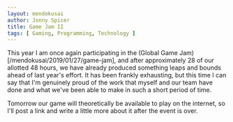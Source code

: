 ```yaml
---
layout: mendokusai
author: Jonny Spicer
title: Game Jam II
tags: [ Gaming, Programming, Technology ]
---
```

This year I am once again participating in the (Global Game Jam)[/mendokusai/2019/01/27/game-jam], and after approximately 28 of our allotted 48 hours, we have already produced
something leaps and bounds ahead of last year's effort. It has been frankly exhausting, but this time I can say that I'm genuinely proud of the work that myself and our team
have done and what we've been able to make in such a short period of time.

Tomorrow our game will theoretically be available to play on the internet, so I'll post a link and write a little more about it after the event is over.
